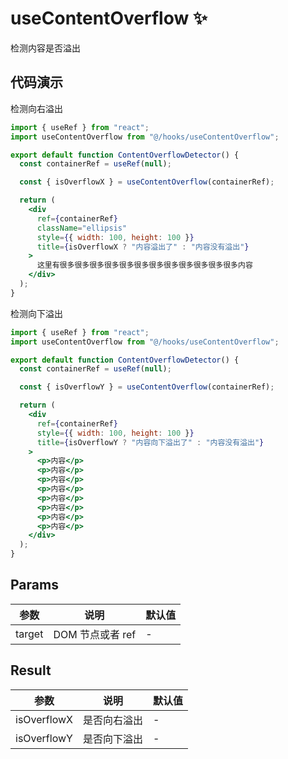 # useContentOverflow ✨

检测内容是否溢出

## 代码演示

检测向右溢出

```jsx
import { useRef } from "react";
import useContentOverflow from "@/hooks/useContentOverflow";

export default function ContentOverflowDetector() {
  const containerRef = useRef(null);

  const { isOverflowX } = useContentOverflow(containerRef);

  return (
    <div
      ref={containerRef}
      className="ellipsis"
      style={{ width: 100, height: 100 }}
      title={isOverflowX ? "内容溢出了" : "内容没有溢出"}
    >
      这里有很多很多很多很多很多很多很多很多很多很多很多很多内容
    </div>
  );
}
```

检测向下溢出

```jsx
import { useRef } from "react";
import useContentOverflow from "@/hooks/useContentOverflow";

export default function ContentOverflowDetector() {
  const containerRef = useRef(null);

  const { isOverflowY } = useContentOverflow(containerRef);

  return (
    <div
      ref={containerRef}
      style={{ width: 100, height: 100 }}
      title={isOverflowY ? "内容向下溢出了" : "内容没有溢出"}
    >
      <p>内容</p>
      <p>内容</p>
      <p>内容</p>
      <p>内容</p>
      <p>内容</p>
      <p>内容</p>
      <p>内容</p>
      <p>内容</p>
    </div>
  );
}
```

## Params

| 参数   | 说明             | 默认值 |
| ------ | ---------------- | ------ |
| target | DOM 节点或者 ref | -      |

## Result

| 参数        | 说明         | 默认值 |
| ----------- | ------------ | ------ |
| isOverflowX | 是否向右溢出 | -      |
| isOverflowY | 是否向下溢出 | -      |